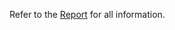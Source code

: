 Refer to the [Report](https://docs.google.com/document/d/1cl2UJRgzPeS2i2aw9xfIFRG1vWBrffAdEMWjO0obINA) for all information.
